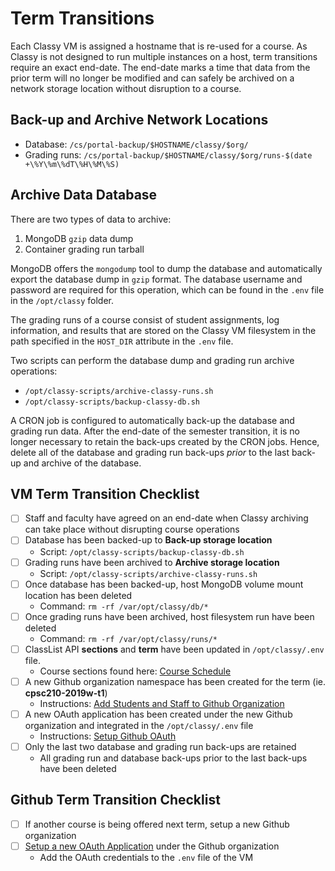 # Term Transitions

Each Classy VM is assigned a hostname that is re-used for a course. As Classy is not designed to run multiple instances on a host, term transitions require an exact end-date. The end-date marks a time that data from the prior term will no longer be modified and can safely be archived on a network storage location without disruption to a course.

## Back-up and Archive Network Locations

- Database: `/cs/portal-backup/$HOSTNAME/classy/$org/`
- Grading runs: `/cs/portal-backup/$HOSTNAME/classy/$org/runs-$(date +\%Y\%m\%dT\%H\%M\%S)`

## Archive Data Database

There are two types of data to archive:

1. MongoDB `gzip` data dump
2. Container grading run tarball

MongoDB offers the `mongodump` tool to dump the database and automatically export the database dump in `gzip` format. The database username and password are required for this operation, which can be found in the `.env` file in the `/opt/classy` folder.

The grading runs of a course consist of student assignments, log information, and results that are stored on the Classy VM filesystem in the path specified in the `HOST_DIR` attribute in the `.env` file.

Two scripts can perform the database dump and grading run archive operations:

- `/opt/classy-scripts/archive-classy-runs.sh`
- `/opt/classy-scripts/backup-classy-db.sh`

A CRON job is configured to automatically back-up the database and grading run data. After the end-date of the semester transition, it is no longer necessary to retain the back-ups created by the CRON jobs. Hence, delete all of the database and grading run back-ups *prior* to the last back-up and archive of the database.

## VM Term Transition Checklist

- [ ] Staff and faculty have agreed on an end-date when Classy archiving can take place without disrupting course operations
- [ ] Database has been backed-up to **Back-up storage location**
  - Script: `/opt/classy-scripts/backup-classy-db.sh`
- [ ] Grading runs have been archived to **Archive storage location**
  - Script: `/opt/classy-scripts/archive-classy-runs.sh`
- [ ] Once database has been backed-up, host MongoDB volume mount location has been deleted
  - Command: `rm -rf /var/opt/classy/db/*`
- [ ] Once grading runs have been archived, host filesystem run have been deleted
  - Command: `rm -rf /var/opt/classy/runs/*`
- [ ] ClassList API **sections** and **term** have been updated in `/opt/classy/.env` file.
  - Course sections found here: [Course Schedule](https://courses.students.ubc.ca/cs/courseschedule?pname=subjarea&tname=subj-department&dept=CPSC)
- [ ] A new Github organization namespace has been created for the term  (ie. **cpsc210-2019w-t1**)
  - Instructions: [Add Students and Staff to Github Organization](/docs/tech-staff/githubsetup.md#add-students-and-staff-to-github-organization)
- [ ] A new OAuth application has been created under the new Github organization and integrated in the `/opt/classy/.env` file
  - Instructions: [Setup Github OAuth](/docs/tech-staff/githubsetup.md#setup-github-oauth)
- [ ] Only the last two database and grading run back-ups are retained
  - All grading run and database back-ups prior to the last back-ups have been deleted

## Github Term Transition Checklist

- [ ] If another course is being offered next term, setup a new Github organization
- [ ] [Setup a new OAuth Application](/docs/tech-staff/githubsetup.md#setup-github-oauth) under the Github organization
  - Add the OAuth credentials to the `.env` file of the VM
